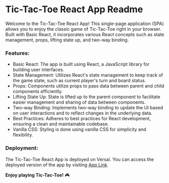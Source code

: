 # Tic-Tac-Toe React App Readme
Welcome to the Tic-Tac-Toe React App! This single-page application (SPA) allows you to enjoy the classic game of Tic-Tac-Toe right in your browser. Built with Basic React, it incorporates various React concepts such as state management, props, lifting state up, and two-way binding.

### Features:
* Basic React: The app is built using React, a JavaScript library for building user interfaces.
* State Management: Utilizes React's state management to keep track of the game state, such as current player's turn and board status.
* Props: Components utilize props to pass data between parent and child components efficiently.
* Lifting State Up: State is lifted up to the parent component to facilitate easier management and sharing of data between components.
* Two-way Binding: Implements two-way binding to update the UI based on user interactions and to reflect changes in the underlying data.
* Best Practices: Adheres to best practices for React development, ensuring a clean and maintainable codebase.
* Vanilla CSS: Styling is done using vanilla CSS for simplicity and flexibility.

### Deployment:
The Tic-Tac-Toe React App is deployed on Versal. You can access the deployed version of the app by visiting [App Link](https://tic-tac-toe-game-krf0u9js4-anshika-upadhyays-projects.vercel.app/).

**Enjoy playing Tic-Tac-Toe!** 🎮
